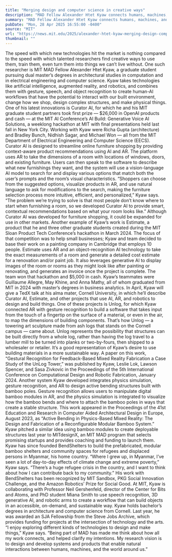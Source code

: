 ```yaml
---
title: "Merging design and computer science in creative ways"
description: "MAD Fellow Alexander Htet Kyaw connects humans, machines, and the physical world using AI and augmented reality."
summary: "MAD Fellow Alexander Htet Kyaw connects humans, machines, and the physical world using AI and augmented reality."
pubDate: "Mon, 28 Apr 2025 16:55:00 -0400"
source: "MIT"
url: "https://news.mit.edu/2025/alexander-htet-kyaw-merging-design-computer-science-in-creative-ways-0428"
thumbnail: ""
---
```


The speed with which new technologies hit the market is nothing compared to the speed with which talented researchers find creative ways to use them, train them, even turn them into things we can’t live without. One such researcher is MIT MAD Fellow Alexander Htet Kyaw, a graduate student pursuing dual master’s degrees in architectural studies in computation and in electrical engineering and computer science.
Kyaw takes technologies like artificial intelligence, augmented reality, and robotics, and combines them with gesture, speech, and object recognition to create human-AI workflows that have the potential to interact with our built environment, change how we shop, design complex structures, and make physical things.
One of his latest innovations is Curator AI, for which he and his MIT graduate student partners took first prize — $26,000 in OpenAI products and cash — at the MIT AI Conference’s AI Build: Generative Voice AI Solutions, a weeklong hackathon at MIT with final presentations held last fall in New York City. Working with Kyaw were Richa Gupta (architecture) and Bradley Bunch, Nidhish Sagar, and Michael Won — all from the MIT Department of Electrical Engineering and Computer Science (EECS).
Curator AI is designed to streamline online furniture shopping by providing context-aware product recommendations using AI and AR. The platform uses AR to take the dimensions of a room with locations of windows, doors, and existing furniture. Users can then speak to the software to describe what new furnishings they want, and the system will use a vision-language AI model to search for and display various options that match both the user’s prompts and the room’s visual characteristics.
“Shoppers can choose from the suggested options, visualize products in AR, and use natural language to ask for modifications to the search, making the furniture selection process more intuitive, efficient, and personalized,” Kyaw says. “The problem we’re trying to solve is that most people don’t know where to start when furnishing a room, so we developed Curator AI to provide smart, contextual recommendations based on what your room looks like.” Although Curator AI was developed for furniture shopping, it could be expanded for use in other markets.
Another example of Kyaw’s work is Estimate, a product that he and three other graduate students created during the MIT Sloan Product Tech Conference’s hackathon in March 2024. The focus of that competition was to help small businesses; Kyaw and team decided to base their work on a painting company in Cambridge that employs 10 people. Estimate uses AR and an object-recognition AI technology to take the exact measurements of a room and generate a detailed cost estimate for a renovation and/or paint job. It also leverages generative AI to display images of the room or rooms as they might look like after painting or renovating, and generates an invoice once the project is complete.
The team won that hackathon and $5,000 in cash. Kyaw’s teammates were Guillaume Allegre, May Khine, and Anna Mathy, all of whom graduated from MIT in 2024 with master’s degrees in business analytics.
In April, Kyaw will give a TedX talk at his alma mater, Cornell University, in which he’ll describe Curator AI, Estimate, and other projects that use AI, AR, and robotics to design and build things.
One of these projects is Unlog, for which Kyaw connected AR with gesture recognition to build a software that takes input from the touch of a fingertip on the surface of a material, or even in the air, to map the dimensions of building components. That’s how Unlog — a towering art sculpture made from ash logs that stands on the Cornell campus — came about.
Unlog represents the possibility that structures can be built directly from a whole log, rather than having the log travel to a lumber mill to be turned into planks or two-by-fours, then shipped to a wholesaler or retailer. It’s a good representation of Kyaw’s desire to use building materials in a more sustainable way. A paper on this work, “Gestural Recognition for Feedback-Based Mixed Reality Fabrication a Case Study of the UnLog Tower,” was published by Kyaw, Leslie Lok, Lawson Spencer, and Sasa Zivkovic in the Proceedings of the 5th International Conference on Computational Design and Robotic Fabrication, January 2024.
Another system Kyaw developed integrates physics simulation, gesture recognition, and AR to design active bending structures built with bamboo poles. Gesture recognition allows users to manipulate digital bamboo modules in AR, and the physics simulation is integrated to visualize how the bamboo bends and where to attach the bamboo poles in ways that create a stable structure. This work appeared in the Proceedings of the 41st Education and Research in Computer Aided Architectural Design in Europe, August 2023, as “Active Bending in Physics-Based Mixed Reality: The Design and Fabrication of a Reconfigurable Modular Bamboo System.”
Kyaw pitched a similar idea using bamboo modules to create deployable structures last year to MITdesignX, an MIT MAD program that selects promising startups and provides coaching and funding to launch them. Kyaw has since founded BendShelters to build the prefabricated, modular bamboo shelters and community spaces for refugees and displaced persons in Myanmar, his home country.
“Where I grew up, in Myanmar, I’ve seen a lot of day-to-day effects of climate change and extreme poverty,” Kyaw says. “There’s a huge refugee crisis in the country, and I want to think about how I can contribute back to my community.”
His work with BendShelters has been recognized by MIT Sandbox, PKG Social Innovation Challenge, and the Amazon Robotics’ Prize for Social Good.
At MIT, Kyaw is collaborating with Professor Neil Gershenfeld, director of the Center for Bits and Atoms, and PhD student Miana Smith to use speech recognition, 3D generative AI, and robotic arms to create a workflow that can build objects in an accessible, on-demand, and sustainable way. Kyaw holds bachelor’s degrees in architecture and computer science from Cornell. Last year, he was awarded an SJA Fellowship from the Steve Jobs Archive, which provides funding for projects at the intersection of technology and the arts.
“I enjoy exploring different kinds of technologies to design and make things,” Kyaw says. “Being part of MAD has made me think about how all my work connects, and helped clarify my intentions. My research vision is to design and develop systems and products that enable natural interactions between humans, machines, and the world around us.”
